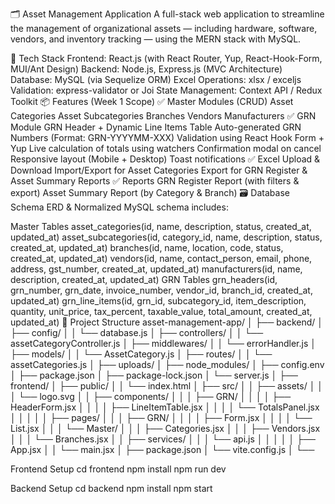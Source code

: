 🗂️ Asset Management Application
A full-stack web application to streamline the management of organizational assets — including hardware, software, vendors, and inventory tracking — using the MERN stack with MySQL.

🚀 Tech Stack
Frontend: React.js (with React Router, Yup, React-Hook-Form, MUI/Ant Design)
Backend: Node.js, Express.js (MVC Architecture)
Database: MySQL (via Sequelize ORM)
Excel Operations: xlsx / exceljs
Validation: express-validator or Joi
State Management: Context API / Redux Toolkit
📦 Features (Week 1 Scope)
✅ Master Modules (CRUD)
Asset Categories
Asset Subcategories
Branches
Vendors
Manufacturers
✅ GRN Module
GRN Header + Dynamic Line Items Table
Auto-generated GRN Numbers (Format: GRN-YYYYMM-XXX)
Validation using React Hook Form + Yup
Live calculation of totals using watchers
Confirmation modal on cancel
Responsive layout (Mobile + Desktop)
Toast notifications
✅ Excel Upload & Download
Import/Export for Asset Categories
Export for GRN Register & Asset Summary Reports
✅ Reports
GRN Register Report (with filters & export)
Asset Summary Report (by Category & Branch)
🗃️ Database Schema
ERD & Normalized MySQL schema includes:

Master Tables
asset_categories(id, name, description, status, created_at, updated_at)
asset_subcategories(id, category_id, name, description, status, created_at, updated_at)
branches(id, name, location, code, status, created_at, updated_at)
vendors(id, name, contact_person, email, phone, address, gst_number, created_at, updated_at)
manufacturers(id, name, description, created_at, updated_at)
GRN Tables
grn_headers(id, grn_number, grn_date, invoice_number, vendor_id, branch_id, created_at, updated_at)
grn_line_items(id, grn_id, subcategory_id, item_description, quantity, unit_price, tax_percent, taxable_value, total_amount, created_at, updated_at)
📂 Project Structure
asset-management-app/ │ ├── backend/ │ ├── config/ │ │ └── database.js │ ├── controllers/ │ │ └── assetCategoryController.js │ ├── middlewares/ │ │ └── errorHandler.js │ ├── models/ │ │ └── AssetCategory.js │ ├── routes/ │ │ └── assetCategories.js │ ├── uploads/ │ ├── node_modules/ │ ├── config.env │ ├── package.json │ ├── package-lock.json │ └── server.js │ ├── frontend/ │ ├── public/ │ │ └── index.html │ ├── src/ │ │ ├── assets/ │ │ │ └── logo.svg │ │ ├── components/ │ │ │ ├── GRN/ │ │ │ │ ├── HeaderForm.jsx │ │ │ │ ├── LineItemTable.jsx │ │ │ │ └── TotalsPanel.jsx │ │ │
│ │ ├── pages/ │ │ │ ├── GRN/ │ │ │ │ ├── Form.jsx │ │ │ │ └── List.jsx │ │ │ └── Master/ │ │ │ ├── Categories.jsx │ │ │ ├── Vendors.jsx │ │ │ └── Branches.jsx │ │ ├── services/ │ │ │ └── api.js │ │ │ │ │ ├── App.jsx │ │ └── main.jsx │ ├── package.json │ └── vite.config.js │ └──

Frontend Setup
cd frontend npm install npm run dev

Backend Setup
cd backend npm install npm start
